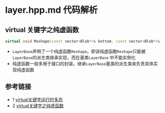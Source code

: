 # layer.hpp.md 代码解析

## virtual 关键字之纯虚函数
```c++
virtual void Reshape(const vector<Blob*>& bottom, const vector<Blob*>& top) = 0;
```
* `LayerBase`声明了一个纯虚函数`Reshape`，即该纯虚函数`Reshape`只能被`LayerBase`的派生类继承实现，而在基类`LayerBase`
中不能实例化
* 纯虚函数一般多用于接口的封装，继承`LayerBase`基类的派生类来负责具体实现纯虚函数
## 参考链接
* 1 [virtual关键字运行时多态](https://www.geeksforgeeks.org/virtual-function-cpp/)
* 2 [virtual关键字之纯虚函数](https://www.tutorialspoint.com/pure-virtual-functions-and-abstract-classes-in-cplusplus)
